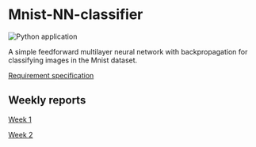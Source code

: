 # Mnist-NN-classifier
![Python application](https://github.com/tumajote/Mnist-NN-classifier/workflows/Python%20application/badge.svg)

A simple feedforward multilayer neural network with backpropagation for classifying images in the Mnist dataset.

[Requirement specification](https://github.com/tumajote/Mnist-NN-classifier/blob/master/Documentation/Requirement_specification.md)

## Weekly reports

[Week 1](https://github.com/tumajote/Mnist-NN-classifier/blob/master/Documentation/Weekly_report_1.md)

[Week 2](https://github.com/tumajote/Mnist-NN-classifier/blob/master/Documentation/Weekly_report_2.md)

